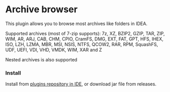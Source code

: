 # Archive browser
This plugin allows you to browse most archives like folders in IDEA.
        
Supported archives (most of 7-zip supports): 7z, XZ, BZIP2, GZIP, TAR, ZIP, WIM, AR, ARJ, CAB, CHM, CPIO, CramFS, DMG, EXT, FAT, GPT, HFS, IHEX, ISO, LZH, LZMA, MBR, MSI, NSIS, NTFS, QCOW2, RAR, RPM, SquashFS, UDF, UEFI, VDI, VHD, VMDK, WIM, XAR and Z

Nested archives is also supported
### Install
Install from [plugins repository in IDE](https://plugins.jetbrains.com/plugin/9491-archive-browser), or download jar file from releases.
